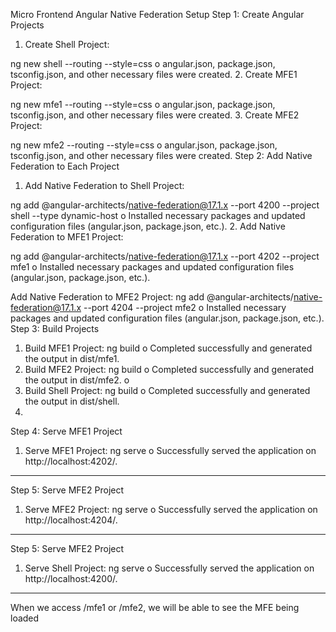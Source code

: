 Micro Frontend Angular Native Federation Setup
Step 1: Create Angular Projects
1.	Create Shell Project:

ng new shell --routing --style=css
o	angular.json, package.json, tsconfig.json, and other necessary files were created.
2.	Create MFE1 Project:

ng new mfe1 --routing --style=css
o	angular.json, package.json, tsconfig.json, and other necessary files were created.
3.	Create MFE2 Project:

ng new mfe2 --routing --style=css
o	angular.json, package.json, tsconfig.json, and other necessary files were created.
Step 2: Add Native Federation to Each Project
1.	Add Native Federation to Shell Project:

ng add @angular-architects/native-federation@17.1.x --port 4200 --project shell --type dynamic-host
o	Installed necessary packages and updated configuration files (angular.json, package.json, etc.).
2.	Add Native Federation to MFE1 Project:

ng add @angular-architects/native-federation@17.1.x --port 4202 --project mfe1
o	Installed necessary packages and updated configuration files (angular.json, package.json, etc.).

Add Native Federation to MFE2 Project:
ng add @angular-architects/native-federation@17.1.x --port 4204 --project mfe2
o	Installed necessary packages and updated configuration files (angular.json, package.json, etc.).
Step 3: Build Projects
1.	Build MFE1 Project:
ng build
o	Completed successfully and generated the output in dist/mfe1.
2.	Build MFE2 Project:
ng build
o	Completed successfully and generated the output in dist/mfe2.
o	
3.	Build Shell Project:
ng build
o	Completed successfully and generated the output in dist/shell.
4.	
Step 4: Serve MFE1 Project
1.	Serve MFE1 Project:
ng serve
o	Successfully served the application on http://localhost:4202/.
________________________________________

Step 5: Serve MFE2 Project
1.	Serve MFE2 Project:
ng serve
o	Successfully served the application on http://localhost:4204/.
________________________________________
Step 5: Serve MFE2 Project
1.	Serve Shell Project:
ng serve
o	Successfully served the application on http://localhost:4200/.
________________________________________

When we access /mfe1 or /mfe2, we will be able to see the MFE being loaded
 

 


